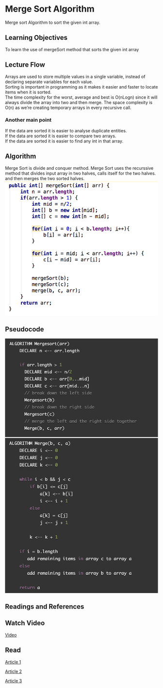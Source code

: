 # Merge Sort Algorithm
Merge sort Algorithm to sort the given int array.

## Learning Objectives
To learn the use of mergeSort method that sorts the given int array

## Lecture Flow
Arrays are used to store multiple values in a single variable, instead of declaring separate variables for each value. <br/>
Sorting is important in programming as it makes it  easier and faster to locate items when it is sorted. <br/>
The time complexity for the worst, average and best is O(nLogn) since it will always divide the array into two and then merge.
The space complexity is O(n) as we’re creating temporary arrays in every recursive call.
   
### Another main point
If the data are sorted it is easier to analyse duplicate entities. <br/>
If the data are sorted it is easier to compare two arrays. <br/>
If the data are sorted it is easier to find any int in that array. <br/>

## Algorithm
Merge Sort is divide and conquer method. Merge Sort uses the recurssive method that divides input array in two halves, calls itself for the two halves. and then merges the two sorted halves.
![code snippet](../../../assets/mergeSort/codeSnip.png)

## Pseudocode
![Pseudocode](../../../assets/mergeSort/pseudocode1.png) <br/>
![Pseudocode](../../../assets/mergeSort/pseudocode2.png) <br/>


## Readings and References
## Watch Video
[Video](https://www.youtube.com/watch?v=TzeBrDU-JaY)

## Read
[Article 1](https://www.geeksforgeeks.org/merge-sort/)

[Article 2](https://howtodoinjava.com/algorithm/merge-sort-java-example/)

[Article 3](https://algs4.cs.princeton.edu/22mergesort/)
